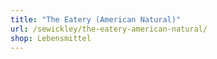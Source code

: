 ```yaml
---
title: "The Eatery (American Natural)"
url: /sewickley/the-eatery-american-natural/
shop: Lebensmittel
---
```

